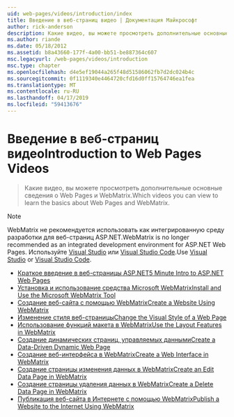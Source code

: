 ```yaml
---
uid: web-pages/videos/introduction/index
title: Введение в веб-страниц видео | Документация Майкрософт
author: rick-anderson
description: Какие видео, вы можете просмотреть дополнительные основные сведения о Web Pages и WebMatrix.
ms.author: riande
ms.date: 05/18/2012
ms.assetid: b8a43660-177f-4a00-bb51-be887364c607
msc.legacyurl: /web-pages/videos/introduction
msc.type: chapter
ms.openlocfilehash: d4e5ef19044a265f48d51586062fb7d2dc024b4c
ms.sourcegitcommit: 0f1119340e4464720cfd16d0ff15764746ea1fea
ms.translationtype: MT
ms.contentlocale: ru-RU
ms.lasthandoff: 04/17/2019
ms.locfileid: "59413676"
---
```

# <a name="introduction-to-web-pages-videos"></a><span data-ttu-id="d7712-103">Введение в веб-страниц видео</span><span class="sxs-lookup"><span data-stu-id="d7712-103">Introduction to Web Pages Videos</span></span>

> <span data-ttu-id="d7712-104">Какие видео, вы можете просмотреть дополнительные основные сведения о Web Pages и WebMatrix.</span><span class="sxs-lookup"><span data-stu-id="d7712-104">Which videos you can view to learn the basics about Web Pages and WebMatrix.</span></span>

> [!NOTE] 
> <span data-ttu-id="d7712-105">WebMatrix не рекомендуется использовать как интегрированную среду разработки для веб-страниц ASP.NET.</span><span class="sxs-lookup"><span data-stu-id="d7712-105">WebMatrix is no longer recommended as an integrated development environment for ASP.NET Web Pages.</span></span> <span data-ttu-id="d7712-106">Используйте [Visual Studio](xref:aspnet/web-pages/overview/getting-started/program-asp-net-web-pages-in-visual-studio) или [Visual Studio Code](https://code.visualstudio.com/).</span><span class="sxs-lookup"><span data-stu-id="d7712-106">Use [Visual Studio](xref:aspnet/web-pages/overview/getting-started/program-asp-net-web-pages-in-visual-studio) or [Visual Studio Code](https://code.visualstudio.com/).</span></span>


- [<span data-ttu-id="d7712-107">Краткое введение в веб-страницы ASP.NET</span><span class="sxs-lookup"><span data-stu-id="d7712-107">5 Minute Intro to ASP.NET Web Pages</span></span>](5-minute-introduction-to-aspnet-web-pages.md)
- [<span data-ttu-id="d7712-108">Установка и использование средства Microsoft WebMatrix</span><span class="sxs-lookup"><span data-stu-id="d7712-108">Install and Use the Microsoft WebMatrix Tool</span></span>](install-and-use-the-microsoft-webmatrix-tool.md)
- [<span data-ttu-id="d7712-109">Создание веб-сайта с помощью WebMatrix</span><span class="sxs-lookup"><span data-stu-id="d7712-109">Create a Website Using WebMatrix</span></span>](create-a-website-using-webmatrix.md)
- [<span data-ttu-id="d7712-110">Изменение стиля веб-страницы</span><span class="sxs-lookup"><span data-stu-id="d7712-110">Change the Visual Style of a Web Page</span></span>](change-the-visual-style-of-a-web-page.md)
- [<span data-ttu-id="d7712-111">Использование функций макета в WebMatrix</span><span class="sxs-lookup"><span data-stu-id="d7712-111">Use the Layout Features in WebMatrix</span></span>](use-the-layout-features-in-webmatrix.md)
- [<span data-ttu-id="d7712-112">Создание динамических страниц, управляемых данными</span><span class="sxs-lookup"><span data-stu-id="d7712-112">Create a Data-Driven Dynamic Web Page</span></span>](create-a-data-driven-dynamic-web-page.md)
- [<span data-ttu-id="d7712-113">Создание веб-интерфейса в WebMatrix</span><span class="sxs-lookup"><span data-stu-id="d7712-113">Create a Web Interface in WebMatrix</span></span>](create-a-web-interface-in-webmatrix.md)
- [<span data-ttu-id="d7712-114">Создание страницы изменения данных в WebMatrix</span><span class="sxs-lookup"><span data-stu-id="d7712-114">Create an Edit Data Page in WebMatrix</span></span>](create-an-edit-data-page-in-webmatrix.md)
- [<span data-ttu-id="d7712-115">Создание страницы удаления данных в WebMatrix</span><span class="sxs-lookup"><span data-stu-id="d7712-115">Create a Delete Data Page in WebMatrix</span></span>](create-a-delete-data-page-in-webmatrix.md)
- [<span data-ttu-id="d7712-116">Публикация веб-сайта в Интернете с помощью WebMatrix</span><span class="sxs-lookup"><span data-stu-id="d7712-116">Publish a Website to the Internet Using WebMatrix</span></span>](publish-a-website-to-the-internet-using-webmatrix.md)
